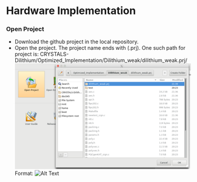 # Hardware Implementation

### Open Project
* Download the github project in the local repository.
* Open the project. The project name ends with (.prj). One such path for project is: CRYSTALS-Dilithium/Optimized_Implementation/Dilithium_weak/dilithium_weak.prj/
 ![GitHub Logo](./Hw_Implementation_Docs/open_project.png)
Format: ![Alt Text](url)
